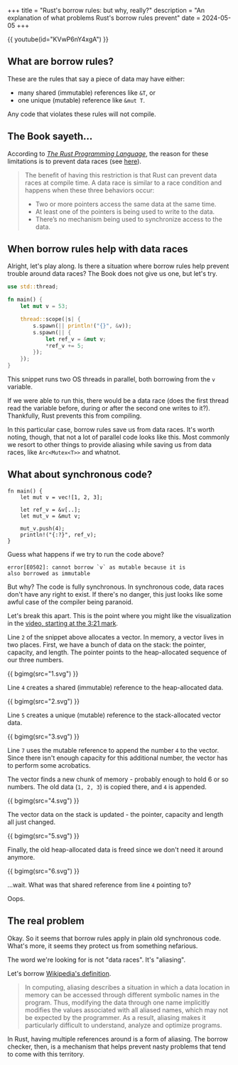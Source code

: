 +++
title = "Rust's borrow rules: but why, really?"
description = "An explanation of what problems Rust's borrow rules prevent"
date = 2024-05-05
+++

{{ youtube(id="KVwP6nY4xgA") }}

## What are borrow rules?

These are the rules that say a piece of data may have either:

- many shared (immutable) references like `&T`, or
- one unique (mutable) reference like `&mut T`.

Any code that violates these rules will not compile.

## The Book sayeth...

According to [*The Rust Programming Language*](https://doc.rust-lang.org/book/), the
reason for these limitations is to prevent data races (see
[here](https://doc.rust-lang.org/stable/book/ch04-02-references-and-borrowing.html?highlight=data%20races#mutable-references)).

> The benefit of having this restriction is that Rust can prevent data races at
> compile time. A data race is similar to a race condition and happens when
> these three behaviors occur:
>
> - Two or more pointers access the same data at the same time.
> - At least one of the pointers is being used to write to the data.
> - There’s no mechanism being used to synchronize access to the data.

## When borrow rules help with data races

Alright, let's play along. Is there a situation where borrow rules help prevent
trouble around data races? The Book does not give us one, but let's try.

```rust
use std::thread;

fn main() {
    let mut v = 53;

    thread::scope(|s| {
        s.spawn(|| println!("{}", &v));
        s.spawn(|| {
            let ref_v = &mut v;
            *ref_v += 5;
        });
    });
}
```

This snippet runs two OS threads in parallel, both borrowing from the `v`
variable.

If we were able to run this, there would be a data race (does the first thread
read the variable before, during or after the second one writes to it?).
Thankfully, Rust prevents this from compiling.

In this particular case, borrow rules save us from data races. It's worth
noting, though, that not a lot of parallel code looks like this. Most commonly
we resort to other things to provide aliasing while saving us from data races,
like `Arc<Mutex<T>>` and whatnot.

## What about synchronous code?

```rust,linenos
fn main() {
    let mut v = vec![1, 2, 3];

    let ref_v = &v[..];
    let mut_v = &mut v;

    mut_v.push(4);
    println!("{:?}", ref_v);
}
```

Guess what happens if we try to run the code above?

```
error[E0502]: cannot borrow `v` as mutable because it is
also borrowed as immutable
```

But why? The code is fully synchronous. In synchronous code, data races don't
have any right to exist. If there's no danger, this just looks like some awful
case of the compiler being paranoid.

Let's break this apart. This is the point where you might like the visualization
in the
[video, starting at the 3:21 mark](https://youtu.be/KVwP6nY4xgA?si=ng2DuqbGFm3jU_8b&t=201).

Line `2` of the snippet above allocates a vector. In memory, a vector lives in
two places. First, we have a bunch of data on the stack: the pointer, capacity,
and length. The pointer points to the heap-allocated sequence of our three
numbers.

{{ bgimg(src="1.svg") }}

Line `4` creates a shared (immutable) reference to the heap-allocated data.

{{ bgimg(src="2.svg") }}

Line `5` creates a unique (mutable) reference to the stack-allocated vector
data.

{{ bgimg(src="3.svg") }}

Line `7` uses the mutable reference to append the number `4` to the vector.
Since there isn't enough capacity for this additional number, the vector has to
perform some acrobatics.

The vector finds a new chunk of memory - probably enough to hold 6 or so
numbers. The old data (`1, 2, 3`) is copied there, and `4` is appended.

{{ bgimg(src="4.svg") }}

The vector data on the stack is updated - the pointer, capacity and length all just changed.

{{ bgimg(src="5.svg") }}

Finally, the old heap-allocated data is freed since we don't need it around
anymore.

{{ bgimg(src="6.svg") }}

...wait. What was that shared reference from line `4` pointing to?

Oops.

## The real problem

Okay. So it seems that borrow rules apply in plain old synchronous code. What's
more, it seems they protect us from something nefarious.

The word we're looking for is not "data races". It's "aliasing".

Let's borrow
[Wikipedia's definition](<https://en.wikipedia.org/wiki/Aliasing_(computing)>).

> In computing, aliasing describes a situation in which a data location in
> memory can be accessed through different symbolic names in the program. Thus,
> modifying the data through one name implicitly modifies the values associated
> with all aliased names, which may not be expected by the programmer. As a
> result, aliasing makes it particularly difficult to understand, analyze and
> optimize programs.

In Rust, having multiple references around is a form of aliasing. The borrow
checker, then, is a mechanism that helps prevent nasty problems that tend to
come with this territory.
